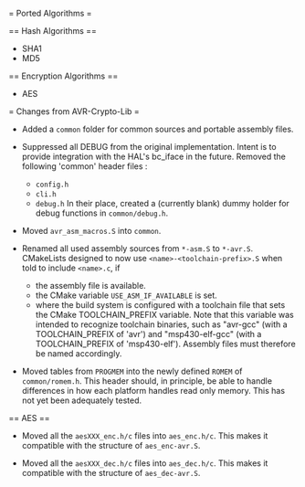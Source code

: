 = Ported Algorithms =


== Hash Algorithms ==

  - SHA1
  - MD5
  
== Encryption Algorithms ==

  - AES

= Changes from AVR-Crypto-Lib = 
  
  - Added a `common` folder for common sources and portable assembly files. 

  - Suppressed all DEBUG from the original implementation. Intent is to provide 
    integration with the HAL's bc_iface in the future. Removed the following 
    'common' header files :
      - `config.h`
      - `cli.h`
      - `debug.h`
    In their place, created a (currently blank) dummy holder for debug functions 
    in `common/debug.h`. 
  
  - Moved `avr_asm_macros.S` into `common`.
  
  - Renamed all used assembly sources from `*-asm.S` to `*-avr.S`. CMakeLists 
    designed to now use `<name>-<toolchain-prefix>.S` when told to include 
    `<name>.c`, if 
      - the assembly file is available.
      - the CMake variable `USE_ASM_IF_AVAILABLE` is set.
      - where the build system is configured with a toolchain file that sets
        the CMake TOOLCHAIN_PREFIX variable. Note that this variable was 
        intended to recognize toolchain binaries, such as "avr-gcc" (with a 
        TOOLCHAIN_PREFIX of 'avr') and "msp430-elf-gcc" (with a TOOLCHAIN_PREFIX 
        of 'msp430-elf'). Assembly files must therefore be named accordingly.
  
  - Moved tables from `PROGMEM` into the newly defined `ROMEM` of 
    `common/romem.h`. This header should, in principle, be able to handle 
    differences in how each platform handles read only memory. This has not 
    yet been adequately tested.
    
== AES ==

  - Moved all the `aesXXX_enc.h/c` files into `aes_enc.h/c`. This makes it 
    compatible with the structure of `aes_enc-avr.S`.
    
  - Moved all the `aesXXX_dec.h/c` files into `aes_dec.h/c`. This makes it 
    compatible with the structure of `aes_dec-avr.S`.
  
